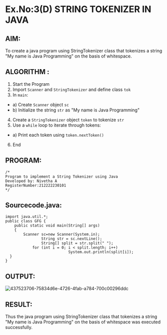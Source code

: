 # Ex.No:3(D) STRING TOKENIZER IN JAVA

## AIM:
To create a java program using StringTokenizer class that tokenizes a string "My name is Java Programming" on the basis of whitespace.

## ALGORITHM :
1.	Start the Program
2.	Import `Scanner` and `StringTokenizer` and define class `tok`
3.	In `main`:
-	a) Create `Scanner` object `sc`
-	b) Initialize the string `str` as "My name is Java Programming"
4.	Create a `StringTokenizer` object `token` to tokenize `str`
5.	Use a `while` loop to iterate through tokens:
-	a) Print each token using `token.nextToken()`
6.	End


## PROGRAM:
 ```
/*
Program to implement a String Tokenizer using Java
Developed by: Nivetha A
RegisterNumber:212222230101  
*/
```

## Sourcecode.java:

```
import java.util.*;
public class GFG {
	public static void main(String[] args)
	{
	    Scanner sc=new Scanner(System.in);
	          	String str = sc.nextLine();
	          	String[] split = str.split(" ");
           	for (int i = 0; i < split.length; i++)
		                  	System.out.println(split[i]);
  }
}

```

## OUTPUT:

![437523706-75834d6e-4726-4fab-a784-700c00296ddc](https://github.com/user-attachments/assets/dd5ac7be-55a9-412d-91d9-10fff6c5c13e)


## RESULT:
Thus the java program using StringTokenizer class that tokenizes a string "My name is Java Programming" on the basis of whitespace was executed successfully.
